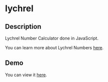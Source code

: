 lychrel
=======

Description
-----------

Lychrel Number Calculator done in JavaScript.

You can learn more about Lychrel Numbers [here](http://en.wikipedia.org/wiki/Lychrel_number).

Demo
-----------------

You can view it [here](http://yvescourtois.com/lychrel/).